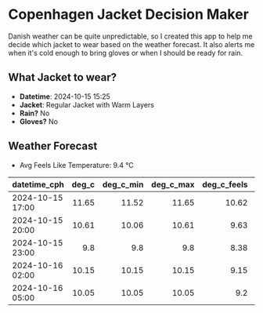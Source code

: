 
# Copenhagen Jacket Decision Maker

Danish weather can be quite unpredictable, so I created this app to help me decide which jacket to wear based on the weather forecast. 
It also alerts me when it's cold enough to bring gloves or when I should be ready for rain.

## What Jacket to wear?

- **Datetime**: 2024-10-15 15:25
- **Jacket**: Regular Jacket with Warm Layers
- **Rain?** No
- **Gloves?** No

## Weather Forecast
- Avg Feels Like Temperature: 9.4 °C

| datetime_cph     |   deg_c |   deg_c_min |   deg_c_max |   deg_c_feels | weather   | wind   | rain   |
|:-----------------|--------:|------------:|------------:|--------------:|:----------|:-------|:-------|
| 2024-10-15 17:00 |   11.65 |       11.52 |       11.65 |         10.62 | Clouds    | Low    | None   |
| 2024-10-15 20:00 |   10.61 |       10.06 |       10.61 |          9.63 | Clouds    | Low    | None   |
| 2024-10-15 23:00 |    9.8  |        9.8  |        9.8  |          8.38 | Clear     | Low    | None   |
| 2024-10-16 02:00 |   10.15 |       10.15 |       10.15 |          9.15 | Clear     | Low    | None   |
| 2024-10-16 05:00 |   10.05 |       10.05 |       10.05 |          9.2  | Clouds    | Low    | None   |
        